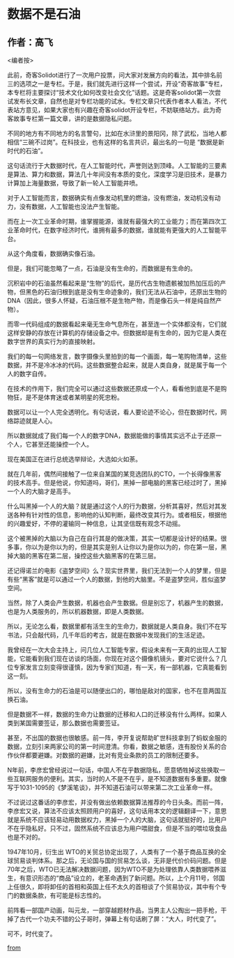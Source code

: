 # 数据不是石油
## 作者：高飞

<编者按>

此前，奇客Solidot进行了一次用户投票，问大家对发展方向的看法，其中排名前三的选项之一是专栏。于是，我们就先进行这样一个尝试，开设“奇客故事”专栏，本专栏将主要探讨“技术文化如何改变社会文化”话题。这是奇客solidot第一次尝试发布长文章，自然也是对专栏功能的试水。专栏文章只代表作者本人看法，不代表站方意见，如果大家也有兴趣在奇客solidot开设专栏，不妨联络站方。此为奇客故事专栏第一篇文章，讲的是数据隐私问题。

不同的地方有不同地方的名言警句，比如在水浒里的景阳冈，除了武松，当地人都相信“三碗不过岗”。在科技业，也有这样的名言共识，最出名的一句是 “数据是新时代的石油”。

这句话流行于大数据时代，在人工智能时代，声誉则达到顶峰。人工智能的三要素是算法、算力和数据，算法几十年间没有本质的变化，深度学习是旧技术，是暴力计算加上海量数据，导致了新一轮人工智能井喷。

对于人工智能而言，数据确实有点像发动机里的燃油，没有燃油，发动机没有动力，没有数据，人工智能也没法产生智能。

而在上一次工业革命时期，谁掌握能源，谁就有最强大的工业能力；而在第四次工业革命时代，在数字经济时代，谁拥有最多的数据，谁就能有更强大的人工智能平台。

从这个角度看，数据确实像石油。

但是，我们可能忽略了一点，石油是没有生命的，而数据是有生命的。

沉积岩中的石油虽然看起来是“生物”的后代，是历代古生物遗骸被加热加压后的产物，但黑色的石油归根到底是没有生命迹象的，我们无法从石油中，还原出生物的DNA（因此，很多人怀疑，石油压根不是生物产物，而是像石头一样是纯自然产物）。

而零一代码组成的数据看起来毫无生命气息所在，甚至连一个实体都没有，它们就这样安静的存放在计算机的存储设备之中。但数据却是有生命的，因为它是人类在数字世界的真实行为的直接映射。

我们的每一句网络发言，数字摄像头里拍到的每一个画面，每一笔购物清单，这些数据，并不是冷冰冰的代码。这些数据整合起来，就是人类自身，就是属于每一个人的数字自传。

在技术的作用下，我们完全可以通过这些数据还原成一个人，看看他到底是不是购物狂，是不是体育迷或者某明星的死忠粉。

数据可以让一个人完全透明化。有句话说，看人要论迹不论心，但在数据时代，网络踪迹就是人心。

所以数据就成了我们每一个人的数字DNA，数据能做的事情其实远不止于还原一个人，它甚至还能操控一个人。

现在美国正在进行总统选举辩论，大选如火如荼。

就在几年前，偶然间接触了一位来自某国的某竞选团队的CTO，一个长得像黑客的技术高手。但是他说，你知道吗，哥们，黑掉一部电脑的黑客已经过时了，黑掉一个人的大脑才是高手。

什么叫黑掉一个人的大脑？就是通过这个人的行为数据，分析其喜好，然后对其发送各种有针对性的信息，影响他的认知判断，最终改变其行为。或者相反，根据他的兴趣爱好，不停的灌输同一种信息，让其坚信既有观念不动摇。

这个被黑掉的大脑以为自己在自行其是的做决策，其实一切都是设计好的结果。很多事，你以为是你以为的，但是其实是别人让你以为是你以为的，你在第一层，黑掉大脑的黑客在第二层，操控这些大脑黑客的在第三层。

还记得诺兰的电影《盗梦空间》么？现实世界里，我们无法到一个人的梦里，但是有些“黑客”就是可以通过一个人的数据，到他的大脑里。不是盗梦空间，胜似盗梦空间。

当然，除了人类会产生数据，机器也会产生数据。但是别忘了，机器产生的数据，也是为人类服务的，所以机器数据，即是人类数据。

所以，无论怎么看，数据里都有活生生的生命力，数据就是人类自身。我们不在写书法，只会敲代码，几千年后的考古，就是在数据中发现我们的生活足迹。

我曾经在一次大会主持上，问几位人工智能专家，假设未来有一天真的出现人工智能，它能看到我们现在访谈的场面，你现在对这个摄像机镜头，要对它说什么？几位专家发言立刻变得很谨慎，因为专家们知道，有一天，有一部机器，它真能看到这一刻。

所以，没有生命力的石油是可以随便出口的，哪怕是敌对的国家，也不在意两国互换石油。

但是数据不一样，数据的生命力让数据的迁移和人口的迁移没有什么两样。如果人类到某国需要签证，那么数据也需要签证。

甚至，不出国的数据也很敏感。前一阵，李开复说帮助旷世科技拿到了蚂蚁金服的数据，立刻引来两家公司的第一时间澄清。你看，数据之敏感，连有股份关系的合作伙伴都要避嫌。对数据的避嫌，比对有竞业条款的员工的限制还要多。

N年前，李彦宏曾经说过一句话，中国人不在乎数据隐私，愿意牺牲掉这些换取一些互联网服务的便利。其实，当时的人不是不在乎，是不知道数据有多重要。就像写于1031-1095的《梦溪笔谈》，并不知道石油可以带来第二次工业革命一样。

不过说过这番话的李彦宏，并没有做出依赖数据算法推荐的今日头条。而前一阵，李彦宏又说，算法不应该太照顾用户的喜好，这句话用本文的逻辑翻译一下，意思就是系统不应该轻易动用数据权力，黑掉一个人的大脑，这句话就挺好的，比用户不在乎隐私好。只不过，固然系统不应该总为用户喂甜食，但是不当的喂垃圾食品也是不对的。

1947年10月，衍生出 WTO的关贸总协定出现了，人类有了一个基于商品互换的全球贸易谈判体系。那之后，无论国与国的贸易怎么谈，无非是代价价码问题。但是70年之后，WTO已无法解决数据问题，因为WTO不是为处理依靠人类数据喂养滋生，有意识形态的“商品”设立的，老革命遇到了新问题。所以，上个月11号，邻国上任很久，即将卸任的首相和英国上任不太久的首相谈了个贸易协议，其中有个专门的数据条款，有可能是标志性的。

前阵看一部国产动画，叫元龙，一部穿越题材作品，当男主人公掏出一把手枪，干掉了古代一个功夫不错的公子哥时，弹幕上有句话刷了屏：“大人，时代变了”。

可不，时代变了。

[from](https://www.solidot.org/story?sid=65706)
